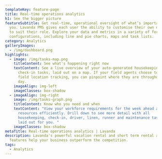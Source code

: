```yaml
---
templateKey: feature-page
title: Real-time operations analytics
h1: See the bigger picture
featureSubtitle: Get real-time, operational oversight of what’s important to
  you. Lavanda PMS gives each user the ability to customise their own dashboard
  to suit their role. Explore your data and metrics in a variety of formats and
  configurations, including line and pie charts, maps and task lists.
category: Analytics
galleryImages:
  - /img/dashboard.png
highlights:
  - image: /img/tasks-map.png
    titleContent: See what's happening right now
    textContent: See a live overview of your auto-generated housekeeping and
      check-in tasks, laid out on a map. If your field agents choose to activate
      field location tracking, you can pinpoint where they are throughout the
      day.
    imageAlign: img-left
    imageClasses: box-shadow
  - imageAlign: img-right
    image: /img/tasks-graph.png
    titleContent: Know who you need and when
    textContent: "View your workforce requirements for the week ahead and plan
      resources efficiently. Drill down to see more detail with all
      housekeeping, check-in, driver, linen, runner and maintenance tasks all
      laid out for you. "
    imageClasses: box-shadow
metaTitle: Real-time operations analytics | Lavanda
description: Lavanda's powerful vacation rental and short term rental analytics
  features help your business outperform the competition.
tags:
  - Analytics
---
```

